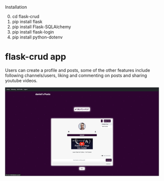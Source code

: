 Installation

0. cd flask-crud
1. pip install flask
3. pip install Flask-SQLAlchemy
4. pip install flask-login
5. pip install python-dotenv

# flask-crud app

Users can create a profile and posts, some of the other features include following channels/users, liking and commenting on posts and sharing youtube videos.

![](readmeimgs/Screen%20Shot%202022-09-26%20at%202.14.26%20PM.png)

